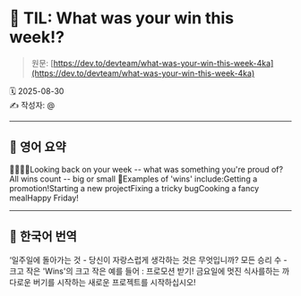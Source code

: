 # 📌 TIL: What was your win this week!?

> 원문: [https://dev.to/devteam/what-was-your-win-this-week-4ka](https://dev.to/devteam/what-was-your-win-this-week-4ka)

🗓 2025-08-30  
✍️ 작성자: @

---

## 🔹 영어 요약

👋👋👋👋Looking back on your week -- what was something you're proud of?All wins count -- big or small 🎉Examples of 'wins' include:Getting a promotion!Starting a new projectFixing a tricky bugCooking a fancy mealHappy Friday!

---

## 🔸 한국어 번역

‘일주일에 돌아가는 것 - 당신이 자랑스럽게 생각하는 것은 무엇입니까? 모든 승리 수 - 크고 작은 'Wins'의 크고 작은 예를 들어 : 프로모션 받기! 금요일에 멋진 식사를하는 까다로운 버기를 시작하는 새로운 프로젝트를 시작하십시오!

